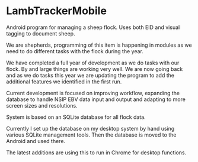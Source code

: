 LambTrackerMobile
=================

Android program for managing a sheep flock. Uses both EID and visual tagging to document sheep. 

We are shepherds, programming of this item is happening in modules as we need to do different tasks with the flock during the year.

We have completed a full year of development as we do tasks with our flock. By and large things are working very well. We are now going back and as we do tasks this year we are updating the program to add the additional features we identified in the first run. 

Current development is focused on improving workflow, expanding the database to handle NSIP EBV data input and output and adapting to more screen sizes and resolutions.

System is based on an SQLite database for all flock data.

Currently I set up the database on my desktop system by hand using various SQLite management tools. Then the database is moved to the Android and used there.

The latest additions are using this to run in Chrome for desktop functions. 


